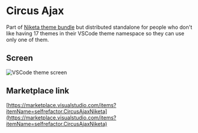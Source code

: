 # Circus Ajax

Part of [Niketa theme bundle](https://marketplace.visualstudio.com/items?itemName=selfrefactor.Niketa-theme) but distributed standalone for people who don't like having 17 themes in their VSCode theme namespace so they can use only one of them.

## Screen

![VSCode theme screen](https://github.com/selfrefactor/niketa-themes/blob/master/packages/brave_homer/theme/circus.ajax.png?raw=true)

## Marketplace link

[https://marketplace.visualstudio.com/items?itemName=selfrefactor.CircusAjaxNiketa](https://marketplace.visualstudio.com/items?itemName=selfrefactor.CircusAjaxNiketa)